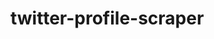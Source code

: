 # twitter-profile-scraper

<!--Código que obtiene datos de <a href='https://twitter.com/' target='_blank'>Twitter</a> a partir de un screen name.<br>
Los datos obtenidos son: fullname, bio description, total followers y avatar url.<br>
Se utiliza <a href='https://www.djangoproject.com/'>Django 1.11</a>, junto con las librerías <a href='http://www.django-rest-framework.org/'>django rest framwork</a> y <a href='https://www.crummy.com/software/BeautifulSoup/bs4/doc/' target='_blank'>BeautifulSoup</a> para el scraping.<br><br>


<strong>Instalación y prueba.</strong>

1 - Crear un entorno virtual:
<strong>virtualvenv vscraper</strong>

2 - Instalar los requerimientos:
<strong>pip install -requirements.txt</strong>

3 - Ejecutar las migraciones:
<strong>python manage.py migrate</strong>

4 - Ejecutar el servidor de prueba:
<strong>python manage.py runserver</strong>

5 - Abrir el navegador e ir a la siguiente URL:
<strong>http://localhost:8000/api/twitter/get_profile/?screen_name=reactjs</strong>
<br><br>
En este caso se mostrará el resultado para el screen_name "reactjs"<br><br>

<img src='https://image.ibb.co/eYOxz6/twitter_scraper2.png'>-->
